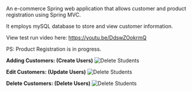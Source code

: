 An e-commerce Spring web application that allows customer and product registration using Spring MVC.

It employs mySQL database to store and view customer information. 

View test run video here: https://youtu.be/DdswZOokrmQ

PS: Product Registration is in progress.

**Adding Customers: (Create Users)**
![Delete Students](https://github.com/mehmetGokcek/SpringCommerce/blob/master/Documentation/Add%20Customer.gif)


**Edit Customers: (Update Users)**
![Delete Students](https://github.com/mehmetGokcek/SpringCommerce/blob/master/Documentation/Edit%20Customer.gif)



**Delete Customers: (Delete Users)**
![Delete Students](https://github.com/mehmetGokcek/SpringCommerce/blob/master/Documentation/Delete%20Customer.gif)
